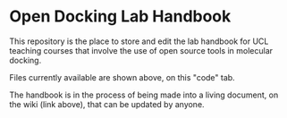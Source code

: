 # Open Docking Lab Handbook
This repository is the place to store and edit the lab handbook for UCL teaching courses that involve the use of open source tools in molecular docking.

Files currently available are shown above, on this "code" tab.

The handbook is in the process of being made into a living document, on the wiki (link above), that can be updated by anyone.

